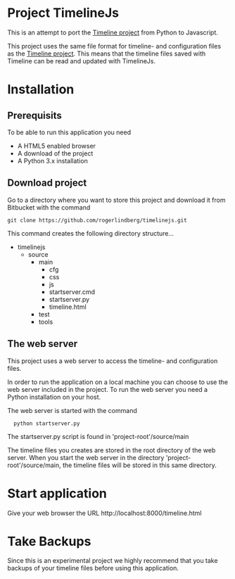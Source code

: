 Project TimelineJs
==================

This is an attempt to port the
[Timeline project](https://sourceforge.net/projects/thetimelineproj/) from
Python to Javascript.

This project uses the same file format for timeline- and configuration files
as the [Timeline project](https://sourceforge.net/projects/thetimelineproj/).
This means that the timeline files saved with Timeline can be read and updated
with TimelineJs.

Installation
============

Prerequisits
------------
To be able to run this application you need

- A HTML5 enabled browser
- A download of the project
- A Python 3.x installation

Download project
----------------
Go to a directory where you want to store this project and download it from
Bitbucket with the command

    git clone https://github.com/rogerlindberg/timelinejs.git

This command creates the following directory structure...

- timelinejs
    - source
        - main
            - cfg
            - css
            - js
            - startserver.cmd
            - startserver.py
            - timeline.html
        - test
        - tools

The web server
--------------
This project uses a web server to access the timeline- and configuration files.

In order to run the application on a local machine you can choose to use the
web server included in the project. To run the web server you need a Python
installation on your host.

The web server is started with the command

      python startserver.py

The startserver.py script is found in 'project-root'/source/main

The timeline files you creates are stored in the root directory of the
web server. When you start the web server in the directory
'project-root'/source/main, the timeline files will be stored in
this same directory.

Start application
=================
Give your web browser the URL http://localhost:8000/timeline.html

Take Backups
============
Since this is an experimental project we highly recommend that you take
backups of your timeline files before using this application.
